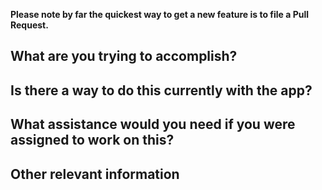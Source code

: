 **Please note by far the quickest way to get a new feature is to file a Pull Request.**

## What are you trying to accomplish?

<!-- write something here -->

## Is there a way to do this currently with the app?

<!-- write something here -->

## What assistance would you need if you were assigned to work on this?

<!-- write something here -->

## Other relevant information

<!-- write something here -->
